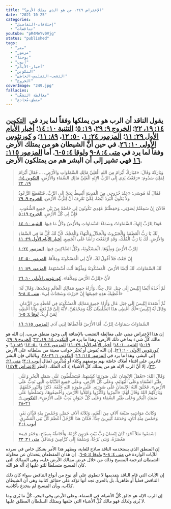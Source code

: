 ```yaml
---
title: "الإعتراض ٢٤٩، من هو الذي يملك الأرض؟"
date: "2021-10-25"
categories:
  - "إختلافات-التفاصيل"
  - "تناقضات"
youtube: "pR4MeYv0Vjg"
status: "published"
tags:
  - "متى"
  - "مزمور"
  - "يوحنا"
  - "أيوب"
  - "أخبار-الأيام"
  - "التكوين"
  - "التشعب-التقليص-الخاطئ"
  - "الخروج"
coverImage: "249.jpg"
fallacies:
  - "مغالطة التشعُّب"
  - "منطق-مُخادع"
---
```


## **يقول الناقد أن الرب هو من يملكها وفقاً لما يرد في  [التكوين ١٤: ١٩، ٢٢](https://my.bible.com/bible/101/GEN.14.19-22)؛ [الخروج ٩: ٢٩](https://my.bible.com/bible/101/EXO.9.29)، [١٩: ٥](https://my.bible.com/bible/101/EXO.19.5)؛ [التثنية ١٠: ١٤](https://my.bible.com/bible/101/DEU.10.14)؛ [أخبار الأيام الأول ٢٩: ١١](https://my.bible.com/bible/101/1CH.29.11)؛ [المزمور ٢٤: ١](https://my.bible.com/bible/101/PSA.24.1)، [٥٠: ١٢](https://my.bible.com/bible/101/PSA.50.12)، [٨٩: ١١](https://my.bible.com/bible/101/PSA.89.11)؛ و [كورنثوس الأولى ١٠: ٢٦](https://my.bible.com/bible/101/1CO.10.26). في حين أنَّ الشيطان هو من يمتلك الأرض وفقاً لما يرد في [متى ٤: ٨-٩](https://my.bible.com/bible/101/MAT.4.8-9) و[لوقا ٤: ٥-٦](https://my.bible.com/bible/101/LUK.4.5-6). أما [المزمور ١١٥: ١٦](https://my.bible.com/bible/101/PSA.115.16) فهي تشير إلى أن البشر هم من يمتلكون الأرض.**

> وَبَارَكَهُ وَقَالَ: «مُبَارَكٌ أَبْرَامُ مِنَ اللهِ الْعَلِيِّ مَالِكِ السَّمَاوَاتِ وَالأَرْضِ، … فَقَالَ أَبْرَامُ لِمَلِكِ سَدُومَ: «رَفَعْتُ يَدِي إِلَى الرَّبِّ الإِلهِ الْعَلِيِّ مَالِكِ السَّمَاءِ وَالأَرْضِ، [التكوين ١٤: ١٩، ٢٢](https://my.bible.com/bible/101/GEN.14.19-22)

> فَقَالَ لَهُ مُوسَى: «عِنْدَ خُرُوجِي مِنَ الْمَدِينَةِ أَبْسِطُ يَدَيَّ إِلَى الرَّبِّ، فَتَنْقَطِعُ الرُّعُودُ وَلاَ يَكُونُ الْبَرَدُ أَيْضًا، لِكَيْ تَعْرِفَ أَنَّ لِلرَّبِّ الأَرْضَ. [الخروج ٩: ٢٩](https://my.bible.com/bible/101/EXO.9.29)

> فَالآنَ إِنْ سَمِعْتُمْ لِصَوْتِي، وَحَفِظْتُمْ عَهْدِي تَكُونُونَ لِي خَاصَّةً مِنْ بَيْنِ جَمِيعِ الشُّعُوبِ. فَإِنَّ لِي كُلَّ الأَرْضِ. [الخروج ١٩: ٥](https://my.bible.com/bible/101/EXO.19.5)

> هُوَذَا لِلرَّبِّ إِلهِكَ السَّمَاوَاتُ وَسَمَاءُ السَّمَاوَاتِ وَالأَرْضُ وَكُلُّ مَا فِيهَا. [التثنية ١٠: ١٤](https://my.bible.com/bible/101/DEU.10.14)

> لَكَ يَا رَبُّ الْعَظَمَةُ وَالْجَبَرُوتُ وَالْجَلاَلُ وَالْبَهَاءُ وَالْمَجْدُ، لأَنَّ لَكَ كُلَّ مَا فِي السَّمَاءِ وَالأَرْضِ. لَكَ يَا رَبُّ الْمُلْكُ، وَقَدِ ارْتَفَعْتَ رَأْسًا عَلَى الْجَمِيعِ. [أخبار الأيام الأول ٢٩: ١١](https://my.bible.com/bible/101/1CH.29.11)

> لِلرَّبِّ الأَرْضُ وَمِلْؤُهَا. الْمَسْكُونَةُ، وَكُلُّ السَّاكِنِينَ فِيهَا. [المزمو](https://my.bible.com/bible/101/PSA.24.1)[ر](https://my.bible.com/bible/101/PSA.24.1) [٢٤: ١](https://my.bible.com/bible/101/PSA.24.1)

> إِنْ جُعْتُ فَلاَ أَقُولُ لَكَ، لأَنَّ لِي الْمَسْكُونَةَ وَمِلأَهَا. [المزمور ٥٠: ١٢](https://my.bible.com/bible/101/PSA.50.12)

> لَكَ السَّمَاوَاتُ. لَكَ أَيْضًا الأَرْضُ. الْمَسْكُونَةُ وَمِلْؤُهَا أَنْتَ أَسَّسْتَهُمَا. [المزمور ٨٩: ١١](https://my.bible.com/bible/101/PSA.89.11)

> لأَنَّ «لِلرَّبِّ الأَرْضَ وَمِلأَهَا». [كورنثوس الأولى ١٠: ٢٦](https://my.bible.com/bible/101/1CO.10.26)

> ثُمَّ أَخَذَهُ أَيْضًا إِبْلِيسُ إِلَى جَبَل عَال جِدًّا، وَأَرَاهُ جَمِيعَ مَمَالِكِ الْعَالَمِ وَمَجْدَهَا، وَقَالَ لَهُ: «أُعْطِيكَ هذِهِ جَمِيعَهَا إِنْ خَرَرْتَ وَسَجَدْتَ لِي». [متى ٤: ٨-٩](https://my.bible.com/bible/101/MAT.4.8-9)

> ثُمَّ أَصْعَدَهُ إِبْلِيسُ إِلَى جَبَل عَال وَأَرَاهُ جَمِيعَ مَمَالِكِ الْمَسْكُونَةِ فِي لَحْظَةٍ مِنَ الزَّمَانِ. وَقَالَ لَهُ إِبْلِيسُ:«لَكَ أُعْطِي هذَا السُّلْطَانَ كُلَّهُ وَمَجْدَهُنَّ، لأَنَّهُ إِلَيَّ قَدْ دُفِعَ، وَأَنَا أُعْطِيهِ لِمَنْ أُرِيدُ. [لوقا ٤: ٥-٦](https://my.bible.com/bible/101/LUK.4.5-6)

> السَّمَاوَاتُ سَمَاوَاتٌ لِلرَّبِّ، أَمَّا الأَرْضُ فَأَعْطَاهَا لِبَنِي آدَمَ. [المزمور ١١٥: ١٦](https://my.bible.com/bible/101/PSA.115.16)

إن هذا الإعتراض مبني على مغالطة التشعب بالإضافة إلى وجود منطق مريب. إن الله هو مالك كُلِّ شيء بما في ذلك الأرض، وهذا ما يرد في [التكوين ١٤: ١٩، ٢٢](https://my.bible.com/bible/101/GEN.14.19-22)؛ [الخروج ٩: ٢٩](https://my.bible.com/bible/101/EXO.9.29)، [١٩: ٥](https://my.bible.com/bible/101/EXO.19.5)؛ [التثنية ١٠: ١٤](https://my.bible.com/bible/101/DEU.10.14)؛ [أخبار الأيام الأول ٢٩: ١١](https://my.bible.com/bible/101/1CH.29.11)؛ [المزمور ٢٤: ١](https://my.bible.com/bible/101/PSA.24.1)؛ [٥٠: ١٢](https://my.bible.com/bible/101/PSA.50.12)؛ [٨٩: ١١](https://my.bible.com/bible/101/PSA.89.11)؛ و [كورنثوس الأولى ١٠: ٢٦](https://my.bible.com/bible/101/1CO.10.26)). إن الله يُفوض أو يُجَيِّر جوانب معينة من سلطانه على الأرض إلى البشر، وهذا ما يرد في [المزمور ١١٥: ١٦](https://my.bible.com/bible/101/PSA.115.16)؛ [التكوين ١: ٢٦-٢٨](https://my.bible.com/bible/101/GEN.1.26-28). وبالتالي فإن البشر قادرين على اقتناء أملاك خاصّة بهم بوصفهم وكلاء أو مُدَبِّرين (مثال [أيوب ١: ٣](https://my.bible.com/bible/101/JOB.1.3)؛ [متى ٢١: ٣٣](https://my.bible.com/bible/101/MAT.21.33))، إلا أنَّ الرب الإله هو من يمتلك كلَّ الأشياء إذ أنَه الملك. (انظر [الإعتراض #١٤٧](https://reasonofhope.com/2020/04/06/objection147/)).

> وَقَالَ اللهُ: «نَعْمَلُ الإِنْسَانَ عَلَى صُورَتِنَا كَشَبَهِنَا، فَيَتَسَلَّطُونَ عَلَى سَمَكِ الْبَحْرِ وَعَلَى طَيْرِ السَّمَاءِ وَعَلَى الْبَهَائِمِ، وَعَلَى كُلِّ الأَرْضِ، وَعَلَى جَمِيعِ الدَّبَّابَاتِ الَّتِي تَدِبُّ عَلَى الأَرْضِ». فَخَلَقَ اللهُ الإِنْسَانَ عَلَى صُورَتِهِ. عَلَى صُورَةِ اللهِ خَلَقَهُ. ذَكَرًا وَأُنْثَى خَلَقَهُمْ. وَبَارَكَهُمُ اللهُ وَقَالَ لَهُمْ: «أَثْمِرُوا وَاكْثُرُوا وَامْلأُوا الأَرْضَ، وَأَخْضِعُوهَا، وَتَسَلَّطُوا عَلَى سَمَكِ الْبَحْرِ وَعَلَى طَيْرِ السَّمَاءِ وَعَلَى كُلِّ حَيَوَانٍ يَدِبُّ عَلَى الأَرْضِ». [التكوين ١: ٢٦-٢٨](https://my.bible.com/bible/101/GEN.1.26-28)

> وَكَانَتْ مَوَاشِيهِ سَبْعَةَ آلاَفٍ مِنَ الْغَنَمِ، وَثَلاَثَةَ آلاَفِ جَمَل، وَخَمْسَ مِئَةِ فَدَّانِ بَقَرٍ، وَخَمْسَ مِئَةِ أَتَانٍ، وَخَدَمُهُ كَثِيرِينَ جِدًّا. فَكَانَ هذَا الرَّجُلُ أَعْظَمَ كُلِّ بَنِي الْمَشْرِقِ. [أيوب ١: ٣](https://my.bible.com/bible/101/JOB.1.3)

> «اِسْمَعُوا مَثَلاً آخَرَ: كَانَ إِنْسَانٌ رَبُّ بَيْتٍ غَرَسَ كَرْمًا، وَأَحَاطَهُ بِسِيَاجٍ، وَحَفَرَ فِيهِ مَعْصَرَةً، وَبَنَى بُرْجًا، وَسَلَّمَهُ إِلَى كَرَّامِينَ وَسَافَرَ. [متى ٢١: ٣٣](https://my.bible.com/bible/101/MAT.21.33)

إن المنطق الذي يستخدمه الناقد ساذج للغاية، ويظهر هذا الأمر بشكل خاص في سرده للآيات الواردة في [متى ٤: ٨-٩](https://my.bible.com/bible/101/MAT.4.8-9) و[لوقا ٤: ٥-٦](https://my.bible.com/bible/101/LUK.4.5-6).  إن هذان المقطعان يتحدثان عن محاولة الشيطان لترجمة المسيح وذلك من خلال عرض ممالك الأرض عليه، وهي الممالك التي كان المسيح متسلطاً للتو عليها إذ أنَّه هو الله.

إن الآيات التي قام الناقد بتقديمها لا تنطوي على أي نوع من أنواع التناقض سواء كان ذلك التناقض فعلياً أو ظاهرياً، بل بالحري نجد أنها تؤكد على حقائق كتابية وهي أن الشيطان كذّاب، وبأن المسيح لم ينخدع بأكاذيبه.

إن الرب الإله هو خالق كُلِّ الأشياء، في السماء، وعلى الأرض وفي البحر، كُلَّ ما يُرى وما لا يُرى ولذلك فهو مالك كُلِّ الأشياء التي خلقها ويمتلك السلطان المطلق عليها.
